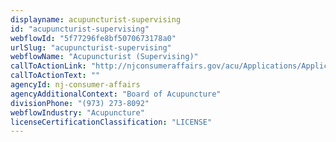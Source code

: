 ```yaml
---
displayname: acupuncturist-supervising
id: "acupuncturist-supervising"
webflowId: "5f77296fe8bf5070673178a0"
urlSlug: "acupuncturist-supervising"
webflowName: "Acupuncturist (Supervising)"
callToActionLink: "http://njconsumeraffairs.gov/acu/Applications/Application-to-Become-a-Licensed-Acupuncturist.pdf"
callToActionText: ""
agencyId: nj-consumer-affairs
agencyAdditionalContext: "Board of Acupuncture"
divisionPhone: "(973) 273-8092"
webflowIndustry: "Acupuncture"
licenseCertificationClassification: "LICENSE"
---
```

